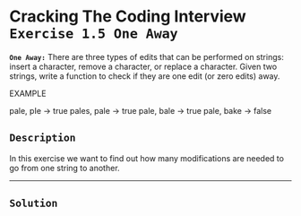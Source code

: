 # Cracking The Coding Interview `Exercise 1.5 One Away`
**`One Away:`** There are three types of edits that can be performed on strings: insert a character,
remove a character, or replace a character. Given two strings, write a function to check if they are
one edit (or zero edits) away.

EXAMPLE

pale, pIe -> true
pales, pale -> true
pale, bale -> true
pale, bake -> false

## `Description`
In this exercise we want to find out how many modifications are needed to go from one string to another. 

---

## `Solution`
